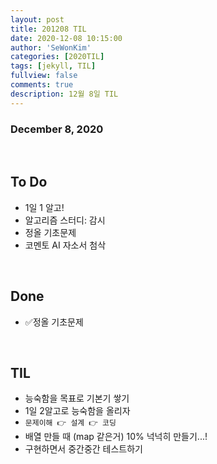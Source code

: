 ```yaml
---
layout: post
title: 201208 TIL
date: 2020-12-08 10:15:00
author: 'SeWonKim'
categories: [2020TIL]
tags: [jekyll, TIL]
fullview: false
comments: true
description: 12월 8일 TIL
---
```


### December 8, 2020

&nbsp;

## To Do

- 1일 1 알고!
- 알고리즘 스터디: 감시
- 정올 기초문제
- 코멘토 AI 자소서 첨삭

&nbsp;
&nbsp;

## Done

- ✅정올 기초문제

&nbsp;
&nbsp;

## TIL

- 능숙함을 목표로 기본기 쌓기
- 1일 2알고로 능숙함을 올리자
- `문제이해 👉 설계 👉 코딩`
- 배열 만들 때 (map 같은거) 10% 넉넉히 만들기...!
- 구현하면서 중간중간 테스트하기

&nbsp;
&nbsp;
